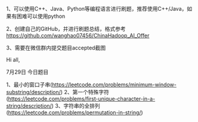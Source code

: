 1、可以使用C++、Java、Python等编程语言进行刷题，推荐使用C++/Java，如果有困难可以使用python

2、创建自己的GitHub，并进行刷题总结，格式参考
https://github.com/wanghao07456/ChinaHadoop_AI_Offer

3、需要在微信群内提交题目accepted截图

Hi all,

7月29日
今日题目

1、最小的窗口子串(https://leetcode.com/problems/minimum-window-substring/description/)
2、第一个特殊字符(https://leetcode.com/problems/first-unique-character-in-a-string/description/)
3、字符串的全排列(https://leetcode.com/problems/permutation-in-string/)
